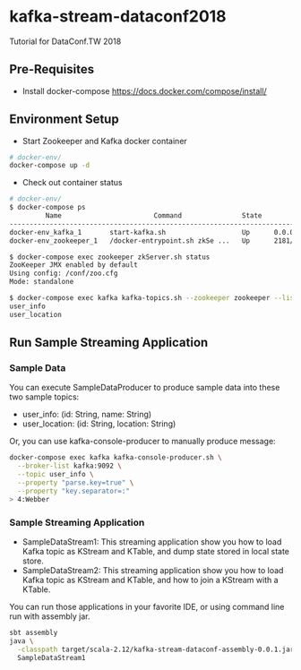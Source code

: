 # kafka-stream-dataconf2018
Tutorial for DataConf.TW 2018

## Pre-Requisites
* Install docker-compose https://docs.docker.com/compose/install/

## Environment Setup
* Start Zookeeper and Kafka docker container
```bash
# docker-env/
docker-compose up -d
```
* Check out container status
```bash
# docker-env/
$ docker-compose ps
         Name                       Command               State              Ports            
----------------------------------------------------------------------------------------------
docker-env_kafka_1       start-kafka.sh                   Up      0.0.0.0:9092->9092/tcp      
docker-env_zookeeper_1   /docker-entrypoint.sh zkSe ...   Up      2181/tcp, 2888/tcp, 3888/tcp

$ docker-compose exec zookeeper zkServer.sh status
ZooKeeper JMX enabled by default
Using config: /conf/zoo.cfg
Mode: standalone

$ docker-compose exec kafka kafka-topics.sh --zookeeper zookeeper --list
user_info
user_location
```

## Run Sample Streaming Application

### Sample Data
You can execute SampleDataProducer to produce sample data into these two sample topics: 
* user_info: (id: String, name: String)
* user_location: (id: String, location: String)

Or, you can use kafka-console-producer to manually produce message:
```bash
docker-compose exec kafka kafka-console-producer.sh \
  --broker-list kafka:9092 \
  --topic user_info \
  --property "parse.key=true" \
  --property "key.separator=:"
> 4:Webber
```

### Sample Streaming Application
* SampleDataStream1: This streaming application show you how to load Kafka topic as KStream and KTable, and dump state stored in local state store.
* SampleDataStream2: This streaming application show you how to load Kafka topic as KStream and KTable, and how to join a KStream with a KTable.

You can run those applications in your favorite IDE, or using command line run with assembly jar.

```bash
sbt assembly
java \
  -classpath target/scala-2.12/kafka-stream-dataconf-assembly-0.0.1.jar \
  SampleDataStream1
```